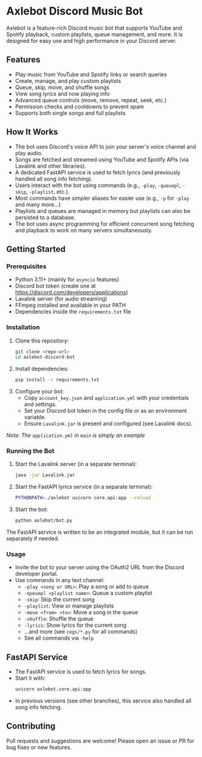 # Axlebot Discord Music Bot

Axlebot is a feature-rich Discord music bot that supports YouTube and Spotify playback, custom playlists, queue management, and more. It is designed for easy use and high performance in your Discord server.

## Features
- Play music from YouTube and Spotify links or search queries
- Create, manage, and play custom playlists
- Queue, skip, move, and shuffle songs
- View song lyrics and now playing info
- Advanced queue controls (move, remove, repeat, seek, etc.)
- Permission checks and cooldowns to prevent spam
- Supports both single songs and full playlists

## How It Works
- The bot uses Discord's voice API to join your server's voice channel and play audio.
- Songs are fetched and streamed using YouTube and Spotify APIs (via Lavalink and other libraries).
- A dedicated FastAPI service is used to fetch lyrics (and previously handled all song info fetching).
- Users interact with the bot using commands (e.g., `-play`, `-queuepl`, `-skip`, `-playlist`, etc.).
- Most commands have simpler aliases for easier use (e.g., `-p` for `-play` and many more...)
- Playlists and queues are managed in memory but playlists can also be persisted to a database.
- The bot uses async programming for efficient concurrent song fetching and playback to work on many servers simultaneously.

## Getting Started

### Prerequisites
- Python 3.11+ (mainly for `asyncio` features)
- Discord bot token (create one at https://discord.com/developers/applications)
- Lavalink server (for audio streaming)
- FFmpeg installed and available in your PATH
- Dependencies inside the `requirements.txt` file

### Installation
1. Clone this repository:
   ```bash
   git clone <repo-url>
   cd axlebot-discord-bot
   ```
2. Install dependencies:
   ```bash
   pip install -r requirements.txt
   ```
3. Configure your bot:
   - Copy `account_key.json` and `application.yml` with your credentials and settings.
   - Set your Discord bot token in the config file or as an environment variable.
   - Ensure `Lavalink.jar` is present and configured (see Lavalink docs).

*Note: The `application.yml` in `main` is simply an example*

### Running the Bot
1. Start the Lavalink server (in a separate terminal):
   ```bash
   java -jar Lavalink.jar
   ```
2. Start the FastAPI lyrics service (in a separate terminal):
   ```bash
   PYTHONPATH=./axlebot uvicorn core.api:app --reload
   ```
3. Start the bot:
   ```bash
   python axlebot/bot.py
   ```

The FastAPI service is written to be an integrated module, but it can be run separately if needed.

### Usage
- Invite the bot to your server using the OAuth2 URL from the Discord developer portal.
- Use commands in any text channel:
  - `-play <song or URL>`: Play a song or add to queue
  - `-queuepl <playlist name>`: Queue a custom playlist
  - `-skip`: Skip the current song
  - `-playlist`: View or manage playlists
  - `-move <from> <to>`: Move a song in the queue
  - `-shuffle`: Shuffle the queue
  - `-lyrics`: Show lyrics for the current song
  - ...and more (see `cogs/*.py` for all commands)
  - See all commands via `-help`

## FastAPI Service
- The FastAPI service is used to fetch lyrics for songs.
- Start it with:
  ```bash
  uvicorn axlebot.core.api:app
  ```
- In previous versions (see other branches), this service also handled all song info fetching.

## Contributing
Pull requests and suggestions are welcome! Please open an issue or PR for bug fixes or new features.
